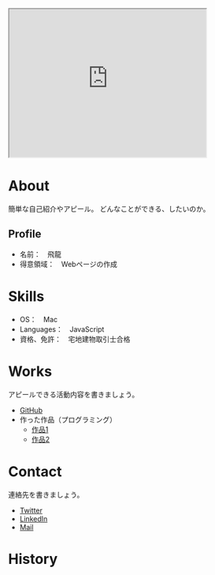 <iframe src="https://www.openprocessing.org/sketch/954358/embed/" width="400" height="300"></iframe>

# About
簡単な自己紹介やアピール。
どんなことができる、したいのか。

## Profile
- 名前：　飛龍
- 得意領域：　Webページの作成
# Skills
- OS：　Mac
- Languages：　JavaScript
- 資格、免許：　宅地建物取引士合格

# Works
アピールできる活動内容を書きましょう。
- [GitHub](https://github.com/Hiryu-staccato)
- 作った作品（プログラミング）
  - [作品1](作品1のURL)
  - [作品2](作品2のURL)

# Contact
連絡先を書きましょう。
- [Twitter](TwitterプロフィールのURL)
- [LinkedIn](LinkedInプロフィールのURL)
- [Mail](mailto:メールアドレス)

# History

